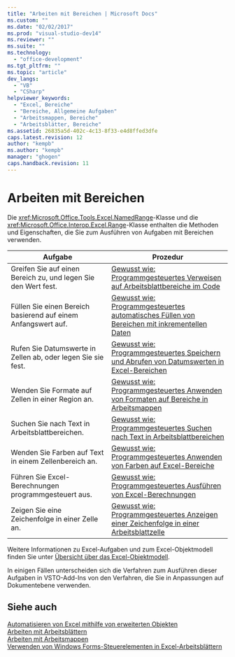 ```yaml
---
title: "Arbeiten mit Bereichen | Microsoft Docs"
ms.custom: ""
ms.date: "02/02/2017"
ms.prod: "visual-studio-dev14"
ms.reviewer: ""
ms.suite: ""
ms.technology: 
  - "office-development"
ms.tgt_pltfrm: ""
ms.topic: "article"
dev_langs: 
  - "VB"
  - "CSharp"
helpviewer_keywords: 
  - "Excel, Bereiche"
  - "Bereiche, Allgemeine Aufgaben"
  - "Arbeitsmappen, Bereiche"
  - "Arbeitsblätter, Bereiche"
ms.assetid: 26835a5d-402c-4c13-8f33-e4d8ffed3dfe
caps.latest.revision: 12
author: "kempb"
ms.author: "kempb"
manager: "ghogen"
caps.handback.revision: 11
---
```

# Arbeiten mit Bereichen
  Die <xref:Microsoft.Office.Tools.Excel.NamedRange>\-Klasse und die <xref:Microsoft.Office.Interop.Excel.Range>\-Klasse enthalten die Methoden und Eigenschaften, die Sie zum Ausführen von Aufgaben mit Bereichen verwenden.  
  
|Aufgabe|Prozedur|  
|-------------|--------------|  
|Greifen Sie auf einen Bereich zu, und legen Sie den Wert fest.|[Gewusst wie: Programmgesteuertes Verweisen auf Arbeitsblattbereiche im Code](../vsto/how-to-programmatically-refer-to-worksheet-ranges-in-code.md)|  
|Füllen Sie einen Bereich basierend auf einem Anfangswert auf.|[Gewusst wie: Programmgesteuertes automatisches Füllen von Bereichen mit inkrementellen Daten](../vsto/how-to-programmatically-automatically-fill-ranges-with-incrementally-changing-data.md)|  
|Rufen Sie Datumswerte in Zellen ab, oder legen Sie sie fest.|[Gewusst wie: Programmgesteuertes Speichern und Abrufen von Datumswerten in Excel-Bereichen](../vsto/how-to-programmatically-store-and-retrieve-date-values-in-excel-ranges.md)|  
|Wenden Sie Formate auf Zellen in einer Region an.|[Gewusst wie: Programmgesteuertes Anwenden von Formaten auf Bereiche in Arbeitsmappen](../vsto/how-to-programmatically-apply-styles-to-ranges-in-workbooks.md)|  
|Suchen Sie nach Text in Arbeitsblattbereichen.|[Gewusst wie: Programmgesteuertes Suchen nach Text in Arbeitsblattbereichen](../vsto/how-to-programmatically-search-for-text-in-worksheet-ranges.md)|  
|Wenden Sie Farben auf Text in einem Zellenbereich an.|[Gewusst wie: Programmgesteuertes Anwenden von Farben auf Excel-Bereiche](../vsto/how-to-programmatically-apply-color-to-excel-ranges.md)|  
|Führen Sie Excel\-Berechnungen programmgesteuert aus.|[Gewusst wie: Programmgesteuertes Ausführen von Excel-Berechnungen](../vsto/how-to-programmatically-run-excel-calculations-programmatically.md)|  
|Zeigen Sie eine Zeichenfolge in einer Zelle an.|[Gewusst wie: Programmgesteuertes Anzeigen einer Zeichenfolge in einer Arbeitsblattzelle](../vsto/how-to-programmatically-display-a-string-in-a-worksheet-cell.md)|  
  
 Weitere Informationen zu Excel\-Aufgaben und zum Excel\-Objektmodell finden Sie unter [Übersicht über das Excel-Objektmodell](../vsto/excel-object-model-overview.md).  
  
 In einigen Fällen unterscheiden sich die Verfahren zum Ausführen dieser Aufgaben in VSTO\-Add\-Ins von den Verfahren, die Sie in Anpassungen auf Dokumentebene verwenden.  
  
## Siehe auch  
 [Automatisieren von Excel mithilfe von erweiterten Objekten](../vsto/automating-excel-by-using-extended-objects.md)   
 [Arbeiten mit Arbeitsblättern](../vsto/working-with-worksheets.md)   
 [Arbeiten mit Arbeitsmappen](../vsto/working-with-workbooks.md)   
 [Verwenden von Windows Forms-Steuerelementen in Excel-Arbeitsblättern](../vsto/using-windows-forms-controls-on-excel-worksheets.md)  
  
  